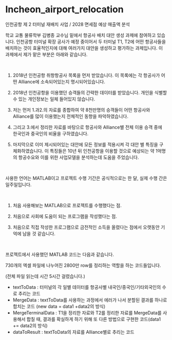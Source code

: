 # Incheon_airport_relocation
인천공항 제 2 터미널 재배치 사업 / 2028 면세점 예상 매출액 분석

학교 교통 물류학부 김병종 교수님 밑에서 항공사 배치 대안 생성 과제에 참여하고 있습니다. 인천공항 터미널 확장 공사가 예정 중이어서 두 터미널 T1, T2에 어떤 항공사들을 배치하는 것이 효율적인지에 대해 여러가지 대안을 생성하고 평가하는 과제입니다.  이 과제에서 제가 맡은 부분은 아래와 같습니다.

​

1. 2018년 인천공항 취항항공사 목록을 먼저 받았습니다. 이 목록에는 각 항공사가 어떤 Alliance에 소속되어있는지 명시되어있습니다.

2. 2018년 인천공항을 이용했던 승객들의 간략한 데이터를 받았습니다. 개인을 식별할 수 있는 개인정보는 일체 들어있지 않습니다.

3. 저는 먼저 1.과2.의 자료를 종합하여 약 8천만명의 승객들이 어떤 항공사와 Alliance를 많이 이용했는지 전체적인 동향을 파악하였습니다. 

4. 그리고 3.에서 정리한 자료를 바탕으로 항공사와 Alliance별 전체 이용 승객 중에 한국인과 중국인의 비율을 구하였습니다. 

5. 마지막으로 이미 제시되어있는 대안에 모든 정보를 적용시켜 각 대안 별 특징을 구체화하였습니다. 이 특징들은 10년 뒤 인천공항을 이용할 것으로 예상되는 약 1억명의 항공수요와 이를 위한 사업모델을 분석하는데 도움을 주었습니다.

​

사용한 언어는 MATLAB이고 프로젝트 수행 기간은 공식적으로는 한 달, 실제 수행 간은 일주일입니다.

​

1. 처음 사용해보는 MATLAB으로 프로젝트를 수행했다는 점.

2. 처음으로 사회에 도움이 되는 프로그램을 작성했다는 점.

3. 처음으로 직접 작성한 프로그램으로 금전적인 소득을 올렸다는 점에서 오랫동안 기억에 남을 것 같습니다.

​

프로젝트에서 사용했던 MATLAB 코드는 다음과 같습니다.

730개의 엑셀 파일에 나누어진 2800만 row를 정리하는 역할을 하는 코드들입니다.

(전체 파일 읽는데 시간 5시간 걸렸습니다.)

- textToData : 터미널의 각 일별 데이터를 항공사별 내국인/중국인/기타외국인의 수로 추리는 코드
- MergeData : textToData를 사용하는 과정에서 에러가 나서 분할된 결과를 하나로 합치는 코드 (new data = data1 +data2의 방식)
- MergeTerminalData : T1을 정리한 자료와 T2를 정리한 자료를 MergeData를 사용해서 합칠 때, 결과를 확실하게 하기 위해 또 다른 방법으로 구현한 코드(data1 += data2의 방식)
- dataToResult : textToData의 자료를 Alliance별로 추리는 코드


